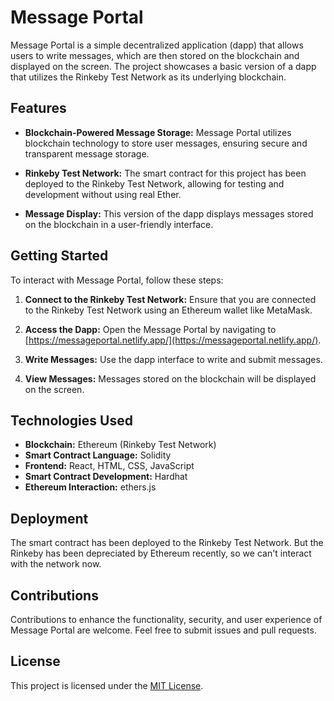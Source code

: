 # Message Portal


Message Portal is a simple decentralized application (dapp) that allows users to write messages, which are then stored on the blockchain and displayed on the screen. The project showcases a basic version of a dapp that utilizes the Rinkeby Test Network as its underlying blockchain.

## Features

- **Blockchain-Powered Message Storage:** Message Portal utilizes blockchain technology to store user messages, ensuring secure and transparent message storage.

- **Rinkeby Test Network:** The smart contract for this project has been deployed to the Rinkeby Test Network, allowing for testing and development without using real Ether.

- **Message Display:** This version of the dapp displays messages stored on the blockchain in a user-friendly interface.

## Getting Started

To interact with Message Portal, follow these steps:

1. **Connect to the Rinkeby Test Network:** Ensure that you are connected to the Rinkeby Test Network using an Ethereum wallet like MetaMask.

2. **Access the Dapp:** Open the Message Portal by navigating to [https://messageportal.netlify.app/](https://messageportal.netlify.app/).

3. **Write Messages:** Use the dapp interface to write and submit messages.

4. **View Messages:** Messages stored on the blockchain will be displayed on the screen.

## Technologies Used

- **Blockchain:** Ethereum (Rinkeby Test Network)
- **Smart Contract Language:** Solidity
- **Frontend:** React, HTML, CSS, JavaScript
- **Smart Contract Development:** Hardhat
- **Ethereum Interaction:** ethers.js


## Deployment

The smart contract has been deployed to the Rinkeby Test Network. But the Rinkeby has been depreciated by Ethereum recently, so we can't interact with the network now.

## Contributions

Contributions to enhance the functionality, security, and user experience of Message Portal are welcome. Feel free to submit issues and pull requests.

## License

This project is licensed under the [MIT License](LICENSE).




